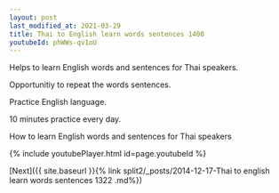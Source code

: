 ```yaml
---
layout: post
last_modified_at: 2021-03-29
title: Thai to English learn words sentences 1400 
youtubeId: phWWs-qv1oU
---
```

 
 
Helps to learn English words and sentences for Thai speakers.

Opportunitiy to repeat the words sentences. 

Practice English language. 
 
10 minutes practice every day. 
 
How to learn English words and sentences for Thai speakers 
 
{% include youtubePlayer.html id=page.youtubeId %}
 
 
[Next]({{ site.baseurl }}{% link  split2/_posts/2014-12-17-Thai to english learn words sentences 1322 .md%})
 
